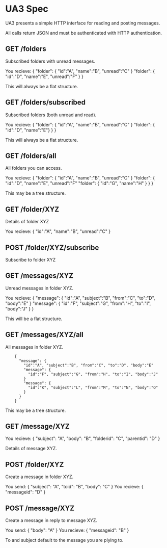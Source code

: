 UA3 Spec
========

UA3 presents a simple HTTP interface for reading and posting messages.

All calls return JSON and must be authenticated with HTTP authentication.

## GET /folders

Subscribed folders with unread messages.

You recieve:
        { "folder": { "id":"A", "name":"B", "unread":"C" } "folder": { "id":"D", "name":"E", "unread":"F" } }

This will always be a flat structure.

## GET /folders/subscribed
Subscribed folders (both unread and read).

You recieve:
        { "folder": { "id":"A", "name":"B", "unread":"C" } "folder": { "id":"D", "name":"E"} } }

This will always be a flat structure.

## GET /folders/all

All folders you can access.

You recieve:
        {
          "folder": {
            "id":"A", "name":"B", "unread":"C"
          }
          "folder": {
            "id":"D", "name":"E", "unread":"F"
            "folder": {
              "id":"G", "name":"H"
            }
          }
        }

This may be a tree structure.

## GET /folder/XYZ
Details of folder XYZ

You recieve:
        { "id":"A", "name":"B", "unread":"C" }

## POST /folder/XYZ/subscribe
Subscribe to folder XYZ

## GET /messages/XYZ
Unread messages in folder XYZ.

You recieve:
        {
          "message": { "id":"A", "subject":"B", "from":"C", "to":"D", "body":"E" }
          "message": { "id":"F", "subject":"G", "from":"H", "to":"I", "body":"J" }
        }

This will be a flat structure.

## GET /messages/XYZ/all

All messages in folder XYZ.

        {
          "message": {
            "id":"A", "subject":"B", "from":"C", "to":"D", "body":"E"
            "message": {
              "id":"F", "subject":"G", "from":"H", "to":"I", "body":"J"
            }
            "message": {
              "id":"K", "subject":"L", "from":"M", "to":"N", "body":"O"
            }
          }
        }

This may be a tree structure.

## GET /message/XYZ
You recieve:
        { "subject": "A", "body": "B", "folderid": "C", "parentid": "D" }

Details of message XYZ.

## POST /folder/XYZ

Create a message in folder XYZ.

You send:
        { "subject": "A", "toid": "B", "body": "C" }
You recieve:
        { "messageid": "D" }

## POST /message/XYZ

Create a message in reply to message XYZ. 

You send:
        { "body": "A" }
You recieve:
        { "messageid": "B" }

To and subject default to the message you are plying to.